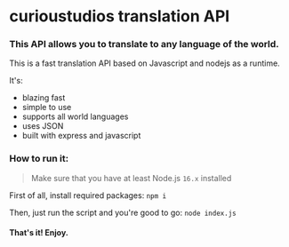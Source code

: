 # curioustudios translation API
### This API allows you to translate to any language of the world.

This is a fast translation API based on Javascript and nodejs as a runtime.

It's:
- blazing fast
- simple to use
- supports all world languages
- uses JSON
- built with express and javascript

### How to run it:

> Make sure that you have at least Node.js `16.x` installed

First of all, install required packages:
```npm i```

Then, just run the script and you're good to go:
```node index.js```


#### That's it! Enjoy.
